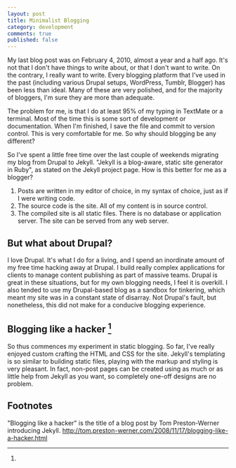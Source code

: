```yaml
---
layout: post
title: Minimalist Blogging
category: development
comments: true
published: false
---
```


My last blog post was on February 4, 2010, almost a year and a half ago.  It's
not that I don't have things to write about, or that I don't want to write. On
the contrary, I really want to write.  Every blogging platform that I've used 
in the past (including various Drupal setups, WordPress, Tumblr, Blogger) has 
been less than ideal.  Many of these are very polished, and for the majority of
bloggers, I'm sure they are more than adequate.  

The problem for me, is that I do at least 95% of my typing in TextMate or a
terminal.  Most of the time this is some sort of development or documentation.
When I'm finished, I save the file and commit to version control.  This is very
comfortable for me.  So why should blogging be any different?

So I've spent a little free time over the last couple of weekends migrating my
blog from Drupal to Jekyll.  "Jekyll is a blog-aware, static site generator in 
Ruby", as stated on the Jekyll project page.  How is this better for me as a 
blogger?

1. Posts are written in my editor of choice, in my syntax of choice, just as if
   I were writing code.
2. The source code is the site.  All of my content is in source control.
3. The compiled site is all static files.  There is no database or application
   server.  The site can be served from any web server.

## But what about Drupal?

I love Drupal. It's what I do for a living, and I spend an inordinate amount of
my free time hacking away at Drupal. I build really complex applications for
clients to manage content publishing as part of massive teams.  Drupal is great
in these situations, but for my own blogging needs, I feel it is overkill.  I
also tended to use my Drupal-based blog as a sandbox for tinkering, which meant
my site was in a constant state of disarray.  Not Drupal's fault, but
nonetheless, this did not make for a conducive blogging experience.

## Blogging like a hacker [^1]

So thus commences my experiment in static blogging.  So far, I've really
enjoyed custom crafting the HTML and CSS for the site.  Jekyll's templating is
so similar to building static files, playing with the markup and styling is
very pleasant.  In fact, non-post pages can be created using as much or as 
little help from Jekyll as you want, so completely one-off designs are no
problem.


## Footnotes
[^1]:
  "Blogging like a hacker" is the title of a blog post by Tom Preston-Werner 
  introducing Jekyll. http://tom.preston-werner.com/2008/11/17/blogging-like-a-hacker.html
